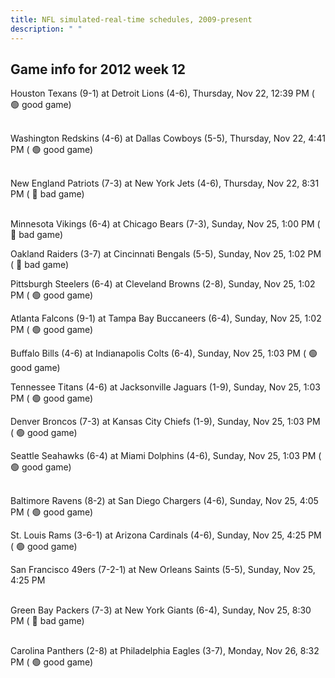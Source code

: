 ```yaml
---
title: NFL simulated-real-time schedules, 2009-present
description: " "
---
```


## Game info for 2012 week 12
Houston Texans (9-1) at Detroit Lions (4-6), Thursday, Nov 22, 12:39 PM (	:green_circle: good game)

<br/>Washington Redskins (4-6) at Dallas Cowboys (5-5), Thursday, Nov 22, 4:41 PM (	:green_circle: good game)

<br/>New England Patriots (7-3) at New York Jets (4-6), Thursday, Nov 22, 8:31 PM (	:red_circle: bad game)

<br/>Minnesota Vikings (6-4) at Chicago Bears (7-3), Sunday, Nov 25, 1:00 PM (	:red_circle: bad game)

Oakland Raiders (3-7) at Cincinnati Bengals (5-5), Sunday, Nov 25, 1:02 PM (	:red_circle: bad game)

Pittsburgh Steelers (6-4) at Cleveland Browns (2-8), Sunday, Nov 25, 1:02 PM (	:green_circle: good game)

Atlanta Falcons (9-1) at Tampa Bay Buccaneers (6-4), Sunday, Nov 25, 1:02 PM (	:green_circle: good game)

Buffalo Bills (4-6) at Indianapolis Colts (6-4), Sunday, Nov 25, 1:03 PM (	:green_circle: good game)

Tennessee Titans (4-6) at Jacksonville Jaguars (1-9), Sunday, Nov 25, 1:03 PM (	:green_circle: good game)

Denver Broncos (7-3) at Kansas City Chiefs (1-9), Sunday, Nov 25, 1:03 PM (	:green_circle: good game)

Seattle Seahawks (6-4) at Miami Dolphins (4-6), Sunday, Nov 25, 1:03 PM (	:green_circle: good game)

<br/>Baltimore Ravens (8-2) at San Diego Chargers (4-6), Sunday, Nov 25, 4:05 PM (	:green_circle: good game)

St. Louis Rams (3-6-1) at Arizona Cardinals (4-6), Sunday, Nov 25, 4:25 PM (	:green_circle: good game)

San Francisco 49ers (7-2-1) at New Orleans Saints (5-5), Sunday, Nov 25, 4:25 PM

<br/>Green Bay Packers (7-3) at New York Giants (6-4), Sunday, Nov 25, 8:30 PM (	:red_circle: bad game)

<br/>Carolina Panthers (2-8) at Philadelphia Eagles (3-7), Monday, Nov 26, 8:32 PM (	:green_circle: good game)

